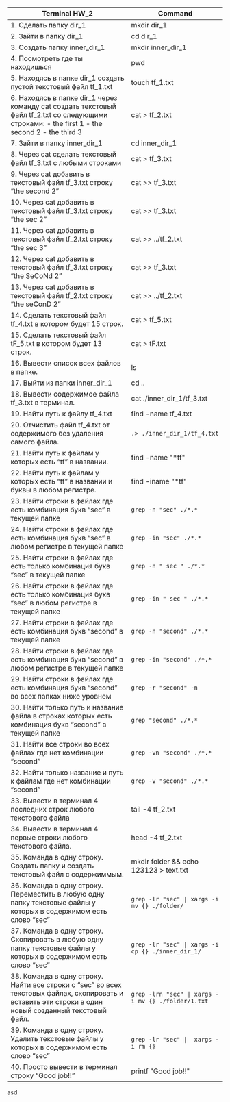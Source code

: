
| Terminal HW_2		                                                                                                                          | Command |
|-------------------------------------------------------------------------------------------------------------------------------------------------|-----|
| 1. Сделать папку dir_1                                                                                                                          | mkdir dir_1 |
|  2. Зайти в папку dir_1                                                                                                                         | cd dir_1    |
|  3. Создать папку inner_dir_1                                                                                                                   | mkdir inner_dir_1    |
|  4. Посмотреть где ты находишься                                                                                                                | pwd    |
|  5. Находясь в папке dir_1 создать пустой текстовый файл tf_1.txt                                                                               | touch tf_1.txt    |
|  6. Находясь в папке dir_1 через команду cat создать текстовый файл tf_2.txt со следующими строками: - the first 1 - the second 2 - the third 3 | cat > tf_2.txt    |
|  7. Зайти в папку inner_dir_1                                                                                                                   | cd inner_dir_1    |
|  8. Через cat сделать текстовый файл tf_3.txt  c любыми строками                                                                                | cat > tf_3.txt    |
|  9. Через cat добавить в текстовый файл tf_3.txt строку “the second 2”                                                                          | cat >> tf_3.txt|
|  10. Через cat добавить в текстовый файл tf_3.txt строку “the sec 2”                                                                            | cat >> tf_3.txt| 
|  11. Через cat добавить в текстовый файл tf_2.txt строку “the sec 3”                                                                            | cat >> ../tf_2.txt| 
|  12. Через cat добавить в текстовый файл tf_3.txt строку “the SeCoNd 2”                                                                         | cat >> tf_3.txt| 
|  13. Через cat добавить в текстовый файл tf_2.txt строку “the seConD 2”                                                                         | cat >> ../tf_2.txt| 
|  14. Сделать текстовый файл tf_4.txt в котором будет 15 строк.                                                                                  | cat > tf_5.txt    |
|  15. Сделать текстовый файл tF_5.txt в котором будет 13 строк.                                                                                  | cat > tF.txt    |
|  16. Вывести список всех файлов в папке.                                                                                                        | ls    |
|  17. Выйти из папки inner_dir_1                                                                                                                 | cd ..    |
|  18. Вывести содержимое файла tf_3.txt в терминал.                                                                                              | cat ./inner_dir_1/tf_3.txt   |
|  19. Найти путь к файлу tf_4.txt                                                                                                                | find -name tf_4.txt |
|  20. Отчистить файл tf_4.txt от содержимого без удаления самого файла.                                                                          | `.> ./inner_dir_1/tf_4.txt`    |
|  21. Найти путь к файлам у которых есть  “tf” в названии.                                                                                       | find -name "*tf"          |
|  22. Найти путь к файлам у которых есть  “tf” в названии и буквы в любом регистре.                                                                      | find -iname "*tf"   |
|  23. Найти строки в файлах где есть комбинация букв “sec” в текущей папке                                                                               | `grep -n "sec" ./*.*`  |
|  24. Найти строки в файлах где есть комбинация букв “sec” в любом регистре в текущей папке                                                              | `grep -in "sec" ./*.*`  |
|  25. Найти строки в файлах где есть только комбинация букв “sec” в текущей папке                                                                        | `grep -n " sec " ./*.*` |
|  26. Найти строки в файлах где есть только комбинация букв “sec” в любом регистре в текущей папке                                                       | `grep -in " sec " ./*.*`  |
|  27. Найти строки в файлах где есть комбинация букв “second” в текущей папке                                                                            | `grep -n "second" ./*.*`  |
|  28. Найти строки в файлах где есть комбинация букв “second” в любом регистре в текущей папке                                                           | `grep -in "second" ./*.*`  |
|  29. Найти строки в файлах где есть комбинация букв “second” во всех папках ниже уровнем                                                                | `grep -r "second" -n` |
|  30. Найти только путь и название файла в строках которых есть комбинация букв “second” в текущей папке                                                 | `grep "second" ./*.*`  |
|  31. Найти все строки во всех файлах где нет комбинации “second”                                                                                        | `grep -vn "second" ./*.*`  |
|  32. Найти только название и путь к файлам где нет комбинации “second”                                                                                  | `grep -v "second" ./*.*`  |
|  33. Вывести в терминал 4 последних строк любого текстового файла                                                                                       | tail -4 tf_2.txt  |
|  34. Вывести в терминал 4 первые строки любого текстового файла.                                                                                        | head -4 tf_2.txt   |
|  35. Команда в одну строку. Создать папку и создать текстовый файл с содержиммым.                                                                       | mkdir folder && echo 123123 > text.txt  |
|  36. Команда в одну строку. Переместить в любую одну папку текстовые файлы у которых в содержимом есть слово “sec”                                      | `grep -lr "sec" \| xargs -i mv {} ./folder/` |
|  37. Команда в одну строку. Скопировать в любую одну папку текстовые файлы у которых в содержимом есть слово “sec”                                      | `grep -lr "sec" \| xargs -i cp {} ./inner_dir_1/` |
|  38. Команда в одну строку. Найти все строки c “sec” во всех текстовых файлах, скопировать и вставить эти строки в один новый созданный текстовый файл. | `grep -lrn "sec" \| xargs -i mv {} ./folder/1.txt`  |
|  39. Команда в одну строку. Удалить текстовые файлы у которых в содержимом есть слово “sec”                                                             | `grep -lr "sec" \|  xargs -i rm {}` |
|  40. Просто вывести в терминал строку “Good job!!”                                                                                                      | printf "Good job!!"  |
asd
